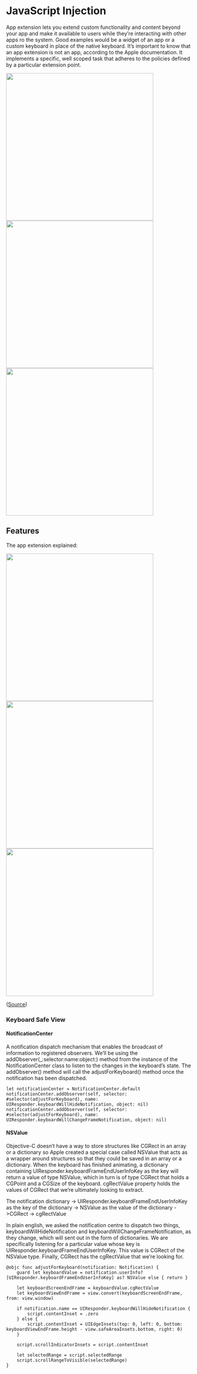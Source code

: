 # JavaScript Injection

App extension lets you extend custom functionality and content beyond your app and make it available to users while they’re interacting with other apps ro the system.  Good examples would be a widget of an app or a custom keyboard  in place of the native keyboard.  It’s important to know that an app extension is not an app, according to the Apple documentation.  It implements a specific, well scoped task that adheres to the policies defined by a particular extension point. 

<img src="https://github.com/igibliss00/JavaScript-Injection/blob/master/README_assets/4.png" width="400">

<img src="https://github.com/igibliss00/JavaScript-Injection/blob/master/README_assets/5.png" width="400">

<img src="https://github.com/igibliss00/JavaScript-Injection/blob/master/README_assets/6.png" width="400">


## Features

The app extension explained: 

<img src="https://github.com/igibliss00/JavaScript-Injection/blob/master/README_assets/1.png" width="400">

<img src="https://github.com/igibliss00/JavaScript-Injection/blob/master/README_assets/2.png" width="400">

<img src="https://github.com/igibliss00/JavaScript-Injection/blob/master/README_assets/3.png" width="400">

([Source](https://developer.apple.com/library/archive/documentation/General/Conceptual/ExtensibilityPG/ExtensionOverview.html#//apple_ref/doc/uid/TP40014214-CH2-SW2))

### Keyboard Safe View

#### NotificationCenter

A notification dispatch mechanism that enables the broadcast of information to registered observers. We’ll be using the addObserver(_:selector:name:object:) method from the instance of the NotificationCenter class to listen to the changes in the keyboard’s state. The addObserver() method will call the adjustForKeyboard() method once the notification has been dispatched. 

```
let notificationCenter = NotificationCenter.default
notificationCenter.addObserver(self, selector: #selector(adjustForKeyboard), name: UIResponder.keyboardWillHideNotification, object: nil)
notificationCenter.addObserver(self, selector: #selector(adjustForKeyboard), name: UIResponder.keyboardWillChangeFrameNotification, object: nil)
```

#### NSValue

Objective-C  doesn’t have a way to store structures like CGRect in an array or a dictionary so Apple created a special case called NSValue that acts as a wrapper around structures so that they could be saved in an array or a dictionary.  When the keyboard has finished animating, a dictionary containing UIResponder.keyboardFrameEndUserInfoKey as the key will return a value of type NSValue, which in turn is of type CGRect that holds a CGPoint and a CGSize of the keyboard. cgRectValue property holds the values of CGRect that we’re ultimately looking to extract.

The notification dictionary -> UIResponder.keyboardFrameEndUserInfoKey as the key of the dictionary -> NSValue as the value of the dictionary ->CGRect -> cgRectValue

In plain english, we asked the notification centre to dispatch two things, keyboardWillHideNotification and keyboardWillChangeFrameNotification, as they change, which will sent out in the form of dictionaries.  We are specifically listening for a particular value whose key is UIResponder.keyboardFrameEndUserInfoKey.  This value is CGRect of the NSValue type.  Finally, CGRect has the cgRectValue that we’re looking for.

```
@objc func adjustForKeyboard(notification: Notification) {
    guard let keyboardValue = notification.userInfo?[UIResponder.keyboardFrameEndUserInfoKey] as? NSValue else { return }

    let keyboardScreenEndFrame = keyboardValue.cgRectValue
    let keyboardViewEndFrame = view.convert(keyboardScreenEndFrame, from: view.window)

    if notification.name == UIResponder.keyboardWillHideNotification {
        script.contentInset = .zero
    } else {
        script.contentInset = UIEdgeInsets(top: 0, left: 0, bottom: keyboardViewEndFrame.height - view.safeAreaInsets.bottom, right: 0)
    }

    script.scrollIndicatorInsets = script.contentInset

    let selectedRange = script.selectedRange
    script.scrollRangeToVisible(selectedRange)
}
```
